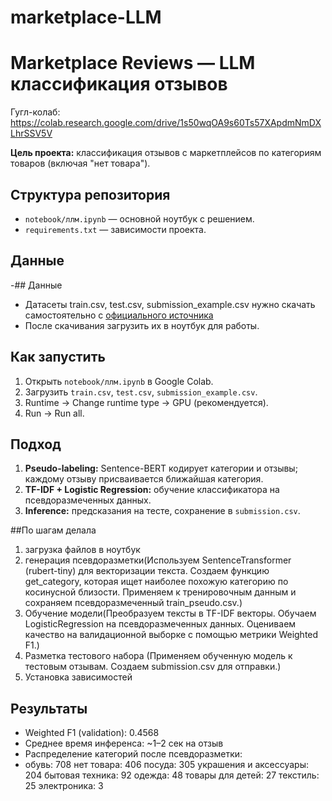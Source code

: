 # marketplace-LLM
# Marketplace Reviews — LLM классификация отзывов

Гугл-колаб: https://colab.research.google.com/drive/1s50wqOA9s60Ts57XApdmNmDXLhrSSV5V

**Цель проекта:** классификация отзывов с маркетплейсов по категориям товаров (включая "нет товара").

## Структура репозитория
- `notebook/ллм.ipynb` — основной ноутбук с решением.
- `requirements.txt` — зависимости проекта.

## Данные
-## Данные
- Датасеты train.csv, test.csv, submission_example.csv нужно скачать самостоятельно с [официального источника](https://data.tinkoff.ru/s/QKAc6RXwKRck6Bs)
- После скачивания загрузить их в ноутбук для работы.

## Как запустить
1. Открыть `notebook/ллм.ipynb` в Google Colab.
2. Загрузить `train.csv`, `test.csv`, `submission_example.csv`.
3. Runtime → Change runtime type → GPU (рекомендуется).
4. Run → Run all.

## Подход
1. **Pseudo-labeling:** Sentence-BERT кодирует категории и отзывы; каждому отзыву присваивается ближайшая категория.
2. **TF-IDF + Logistic Regression:** обучение классификатора на псевдоразмеченных данных.
3. **Inference:** предсказания на тесте, сохранение в `submission.csv`.

##По шагам делала
1. загрузка файлов в ноутбук
2. генерация псевдоразметки(Используем SentenceTransformer (rubert-tiny) для векторизации текста. Создаем функцию get_category, которая ищет наиболее похожую категорию по косинусной близости. Применяем к тренировочным данным и сохраняем псевдоразмеченный train_pseudo.csv.)
3. Обучение модели(Преобразуем тексты в TF-IDF векторы. Обучаем LogisticRegression на псевдоразмеченных данных. Оцениваем качество на валидационной выборке с помощью метрики Weighted F1.)
4. Разметка тестового набора (Применяем обученную модель к тестовым отзывам. Создаем submission.csv для отправки.)
5. Установка зависимостей

   
## Результаты
- Weighted F1 (validation): 0.4568
- Среднее время инференса: ~1–2 сек на отзыв
- Распределение категорий после псевдоразметки:
- обувь: 708
нет товара: 406
посуда: 305
украшения и аксессуары: 204
бытовая техника: 92
одежда: 48
товары для детей: 27
текстиль: 25
электроника: 3
